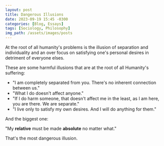 ```yaml
---
layout: post
title: Dangerous Illusions
date: 2023-09-19 15:45 -0300
categories: [Blog, Essays]
tags: [Sociology, Philosophy]
img_path: /assets/images/posts
---
```


At the root of all humanity's problems is the illusion of separation and individuality and an over focus on satisfying one's personal desires in detriment of everyone elses.

These are some harmful illusions that are at the root of all Humanity's suffering:

- "I am completely separated from you. There's no inherent connection between us."
- "What I  do doesn't affect anyone."
- "If I do harm someone, that doesn't affect me in the least, as I am here, you are there. We are separate."
- "I live only to satisfy my own desires. And I will do anything for them."

And the biggest one:

"My **relative** must be made **absolute** no matter what."

That's the most dangerous illusion.
